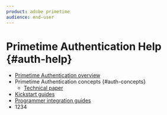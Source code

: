```yaml
---
product: adobe primetime
audience: end-user
---
```

# Primetime Authentication Help {#auth-help}

+ [Primetime Authentication overview](/help/authentication/home.md)
+ Primetime Authentication concepts {#auth-concepts}
  + [Technical paper](https://tve.helpdocsonline.com/technical-paper)
+ [Kickstart guides](https://tve.helpdocsonline.com/technical-paper)
+ [Programmer integration guides](https://tve.helpdocsonline.com/introduction-to-programmer-integration)
+ 1234
